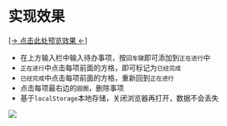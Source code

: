 # 实现效果

<a href="https://lzxjack.gitee.io/todolist/" target="_blank">[→ 点击此处预览效果 ←]</a>

- 在上方输入栏中输入待办事项，按`回车键`即可添加到`正在进行`中
- `正在进行`中点击每项前面的方格，即可标记为`已经完成`
- `已经完成`中点击每项前面的方格，重新回到`正在进行`
- 点击每项最右边的`圆圈`，删除事项
- 基于`localStorage`本地存储，关闭浏览器再打开，数据不会丢失

![](https://jack-img.oss-cn-hangzhou.aliyuncs.com/img/20210327200854.gif)